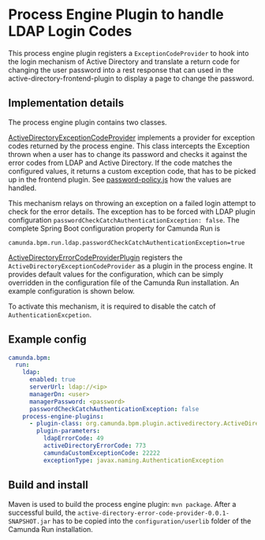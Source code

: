 # Process Engine Plugin to handle LDAP Login Codes

This process engine plugin registers a `ExceptionCodeProvider` to hook into the
login mechanism of Active Directory and translate a return code for changing the
user password into a rest response that can used in the
active-directory-frontend-plugin to display a page to change the password.

## Implementation details

The process engine plugin contains two classes.

[ActiveDirectoryExceptionCodeProvider](src/main/java/org/camunda/bpm/plugin/activedirectory/ActiveDirectoryExceptionCodeProvider.java)
implements a provider for exception codes returned by the process engine. This
class intercepts the Exception thrown when a user has to change its password and
checks it against the error codes from LDAP and Active Directory. If the code
matches the configured values, it returns a custom exception code, that has to
be picked up in the frontend plugin. See
[password-policy.js](../active-directory-frontend-plugin/frontend/src/password-policy.js)
how the values are handled.

This mechanism relays on throwing an exception on a failed login attempt to
check for the error details. The exception has to be forced with LDAP plugin
configuration `passwordCheckCatchAuthenticationException: false`. The complete
Spring Boot configuration property for Camunda Run is

```
camunda.bpm.run.ldap.passwordCheckCatchAuthenticationException=true
```

[ActiveDirectoryErrorCodeProviderPlugin](src/main/java/org/camunda/bpm/plugin/activedirectory/ActiveDirectoryErrorCodeProviderPlugin.java)
registers the `ActiveDirectoryExceptionCodeProvider` as a plugin in the process
engine. It provides default values for the configuration, which can be simply
overridden in the configuration file of the Camunda Run installation. An example
configuration is shown below.

To activate this mechanism, it is required to disable the catch of
`AuthenticationExcpetion`.

## Example config

```yml
camunda.bpm:
  run:
    ldap:
      enabled: true
      serverUrl: ldap://<ip>
      managerDn: <user>
      managerPassword: <password>
      passwordCheckCatchAuthenticationException: false
    process-engine-plugins:
      - plugin-class: org.camunda.bpm.plugin.activedirectory.ActiveDirectoryErrorCodeProviderPlugin
        plugin-parameters:
          ldapErrorCode: 49
          activeDirectoryErrorCode: 773
          camundaCustomExceptionCode: 22222
          exceptionType: javax.naming.AuthenticationException
```

## Build and install

Maven is used to build the process engine plugin: `mvn package`. After a
successful build, the `active-directory-error-code-provider-0.0.1-SNAPSHOT.jar`
has to be copied into the `configuration/userlib` folder of the Camunda Run
installation.
